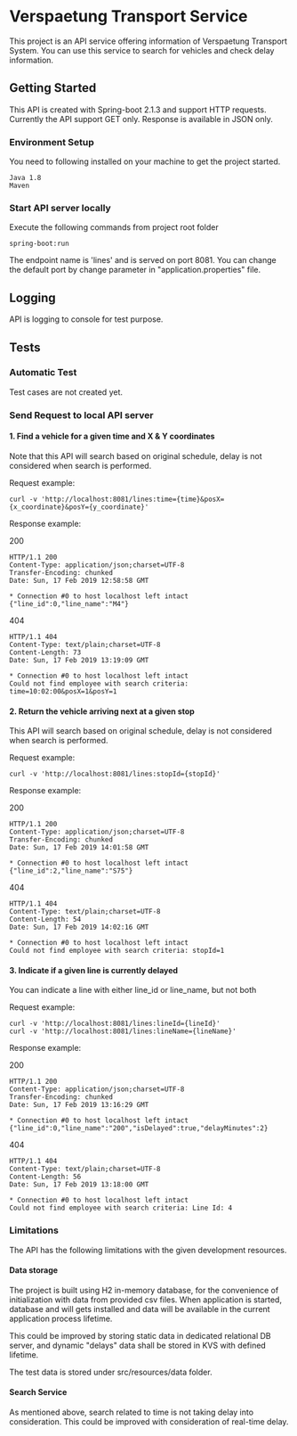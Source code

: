 # Verspaetung Transport Service
This project is an API service offering information of Verspaetung Transport System. You can use this service to search for vehicles and check delay information.

## Getting Started
This API is created with Spring-boot 2.1.3 and support HTTP requests. Currently the API support GET only. Response is available in JSON only.

### Environment Setup  
You need to following installed on your machine to get the project started.
```
Java 1.8
Maven
```

### Start API server locally  
Execute the following commands from project root folder
```
spring-boot:run
```
The endpoint name is 'lines' and is served on port 8081. You can change the default port by change parameter in "application.properties" file.

## Logging
API is logging to console for test purpose.

## Tests
### Automatic Test
Test cases are not created yet.

### Send Request to local API server  
#### 1. Find a vehicle for a given time and X & Y coordinates
Note that this API will search based on original schedule, delay is not considered when search is performed.

Request example:
```
curl -v 'http://localhost:8081/lines:time={time}&posX={x_coordinate}&posY={y_coordinate}'  

```

Response example:  

200
```
HTTP/1.1 200 
Content-Type: application/json;charset=UTF-8
Transfer-Encoding: chunked
Date: Sun, 17 Feb 2019 12:58:58 GMT

* Connection #0 to host localhost left intact
{"line_id":0,"line_name":"M4"}
```

404

```
HTTP/1.1 404 
Content-Type: text/plain;charset=UTF-8
Content-Length: 73
Date: Sun, 17 Feb 2019 13:19:09 GMT

* Connection #0 to host localhost left intact
Could not find employee with search criteria: time=10:02:00&posX=1&posY=1
```

#### 2. Return the vehicle arriving next at a given stop
This API will search based on original schedule, delay is not considered when search is performed.

Request example:
```
curl -v 'http://localhost:8081/lines:stopId={stopId}'
```

Response example:

200

```
HTTP/1.1 200 
Content-Type: application/json;charset=UTF-8
Transfer-Encoding: chunked
Date: Sun, 17 Feb 2019 14:01:58 GMT

* Connection #0 to host localhost left intact
{"line_id":2,"line_name":"S75"}
```

404
```
HTTP/1.1 404 
Content-Type: text/plain;charset=UTF-8
Content-Length: 54
Date: Sun, 17 Feb 2019 14:02:16 GMT

* Connection #0 to host localhost left intact
Could not find employee with search criteria: stopId=1
```

#### 3. Indicate if a given line is currently delayed
You can indicate a line with either line_id or line_name, but not both

Request example:
```
curl -v 'http://localhost:8081/lines:lineId={lineId}'
curl -v 'http://localhost:8081/lines:lineName={lineName}'
```
Response example:  

200
```
HTTP/1.1 200 
Content-Type: application/json;charset=UTF-8
Transfer-Encoding: chunked
Date: Sun, 17 Feb 2019 13:16:29 GMT

* Connection #0 to host localhost left intact
{"line_id":0,"line_name":"200","isDelayed":true,"delayMinutes":2}
```
404 
```
HTTP/1.1 404 
Content-Type: text/plain;charset=UTF-8
Content-Length: 56
Date: Sun, 17 Feb 2019 13:18:00 GMT

* Connection #0 to host localhost left intact
Could not find employee with search criteria: Line Id: 4
```

### Limitations
The API has the following limitations with the given development resources.

#### Data storage
The project is built using H2 in-memory database, for the convenience of initialization with data from provided csv files. When application is started, database and will gets installed and data will be available in the current application process lifetime. 

This could be improved by storing static data in dedicated relational DB server, and dynamic "delays" data shall be stored in KVS with defined lifetime.

The test data is stored under src/resources/data folder.

#### Search Service
As mentioned above, search related to time is not taking delay into consideration. This could be improved with consideration of real-time delay.